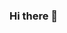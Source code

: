 ### Hi there 👋

<!--
**justbaominh/justbaominh** is a ✨ _special_ ✨ repository because its `README.md` (this file) appears on your GitHub profile.

Here are some ideas to get you started:

- 🔭 I’m currently studying at Vaasa University of Applied Science.
- 🌱 I’m currently learning C and C++ programming.
- 📫 How to reach me: 
Email: baominh280101@gmail.com
Phone: +358449663037 (Finland) or +84798479416 (Vietnam)
Social media: https://www.facebook.com/baominh.2801/ (facebook)

-->

